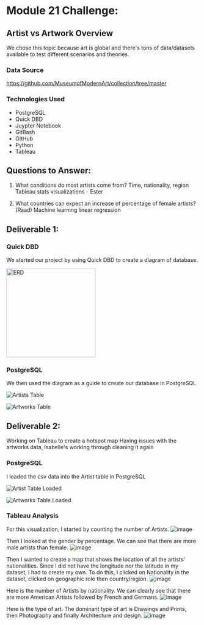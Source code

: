 # Module 21 Challenge: 

## Artist vs Artwork Overview
We chose this topic because art is global and there's tons of data/datasets available to test different scenarios and theories. 

### Data Source
https://github.com/MuseumofModernArt/collection/tree/master

### Technologies Used
   - PostgreSQL
   - Quick DBD
   - Juypter Notebook
   - GitBash
   - GitHub
   - Python
   - Tableau
## Questions to Answer:
1. What conditions do most artists come from? Time, nationality, region
Tableau stats visualizations - Ester

2. What countries can expect an increase of percentage of female artists? (Raad)
	Machine learning linear regression
    
## Deliverable 1:   
    
### Quick DBD
We started our project by using Quick DBD to create a diagram of database.

<img width="233" alt="ERD" src="https://github.com/Locdintech/UFOs/assets/116410666/c782f138-1e57-4182-b5c5-6a71f01903b8">

### PostgreSQL
We then used the diagram as a guide to create our database in PostgreSQL

![Artists Table](https://github.com/Locdintech/UFOs/assets/116410666/acecdea5-8609-47f3-9e0d-dbc4c2ff96f4)

![Artworks Table](https://github.com/Locdintech/UFOs/assets/116410666/a01e93e9-db0e-4130-9501-5fd914614d90)

## Deliverable 2:   
Working on Tableau to create a hotspot map
Having issues with the artworks data, Isabelle's working through cleaning it again

### PostgreSQL
I loaded the csv data into the Artist table in PostgreSQL

![Artist Table Loaded](https://github.com/Locdintech/UFOs/assets/116410666/0b1da34b-21a8-447b-97a1-893a083d5f20)

![Artworks Table Loaded](https://github.com/Locdintech/UFOs/assets/116410666/e6b4b885-b6e9-47e3-b3fb-a3ba728b0c2e)



### Tableau Analysis 
For this visualization, I started by counting the number of Artists.
 ![image](https://github.com/Isabelle-Raad/Final_Project_1/assets/121005128/2e4924b2-388a-4640-ba23-8471a4e0bcb1)

Then I looked at the gender by percentage. We can see that there are more male artists than female.
 ![image](https://github.com/Isabelle-Raad/Final_Project_1/assets/121005128/54e81d01-8198-4e97-b26a-a342b4208c8c)

Then I wanted to create a map that shows the location of all the artists’ nationalities. Since I did not have the longitude nor the latitude in my dataset, I had to create my own. To do this, I clicked on Nationality in the dataset, clicked on geographic role then country/region. 
 ![image](https://github.com/Isabelle-Raad/Final_Project_1/assets/121005128/f6cb704e-1eca-4142-ad9b-608474dab23e)

Here is the number of Artists by nationality. We can clearly see that there are more American Artists followed by French and Germans.
 ![image](https://github.com/Isabelle-Raad/Final_Project_1/assets/121005128/573ef316-aafc-498d-b500-145a72fe314a)

Here is the type of art. The dominant type of art is Drawings and Prints, then Photography and finally Architecture and design.
 ![image](https://github.com/Isabelle-Raad/Final_Project_1/assets/121005128/317a40ea-d82b-4ebe-8b4f-ab93197b9434)


 
